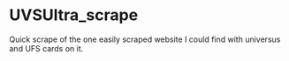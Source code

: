 # UVSUltra_scrape
Quick scrape of the one easily scraped website I could find with universus and UFS cards on it.
